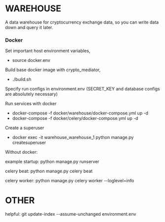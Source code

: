 # WAREHOUSE
A data warehouse for cryptocurrency exchange data, so you can write data down and query it later.


### Docker

Set important host environment variables,

 - source docker.env

Build base docker image with crypto_mediator,
  - ./build.sh

Specify run configs in environment.env (SECRET_KEY and database configs are absolutely necessary)

Run services with docker
  - docker-compose -f docker/warehouse/docker-compose.yml up -d
  - docker-compose -f docker/celery/docker-compose.yml up -d

Create a superuser
  - docker exec -it warehouse_warehouse_1 python manage.py createsuperuser

Without docker:

example startup:
python manage.py runserver

celery beat:
python manage.py celery beat

celery worker:
python manage.py celery worker --loglevel=info


# OTHER

helpful: git update-index --assume-unchanged environment.env
